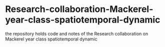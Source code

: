 # Research-collaboration-Mackerel-year-class-spatiotemporal-dynamic
the repository holds code and notes of the Research collaboration on Mackerel year class spatiotemporal dynamic
